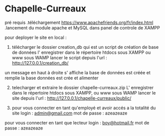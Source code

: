 # Chapelle-Curreaux

pré requis
.téléchargement https://www.apachefriends.org/fr/index.html
.lancement du module apache et MySQL dans panel de controle de XAMPP

pour deployer le site en local :

1. télécharger le dossier creation_db qui est un script de création de base de données l' enregistrer dans le répertoire htdocs sous XAMPP ou www sous WAMP
   lancer le script depuis l'url : http://127.0.0.1/creation_db/

un message en haut à droite s' affiche la base de données est créée et remplie la base données est crée et alimenter

2. telecharger et extraire le dossier chapelle-curreaux.zip L' enregistrer dans le répertoire htdocs sous XAMPP, ou www sous WAMP
   lancer le site depuis l'url : http://127.0.0.1/chapelle-curreaux/public/

3. pour vous connecter en tant qu'employé et avoir accés a la totalité du site
   login : admin@gmail.com
   mot de passe : azeazeaze

pour vous connecter en tant que lecteur
login : boy@hotmail.fr
mot de passe : azeazeaze
